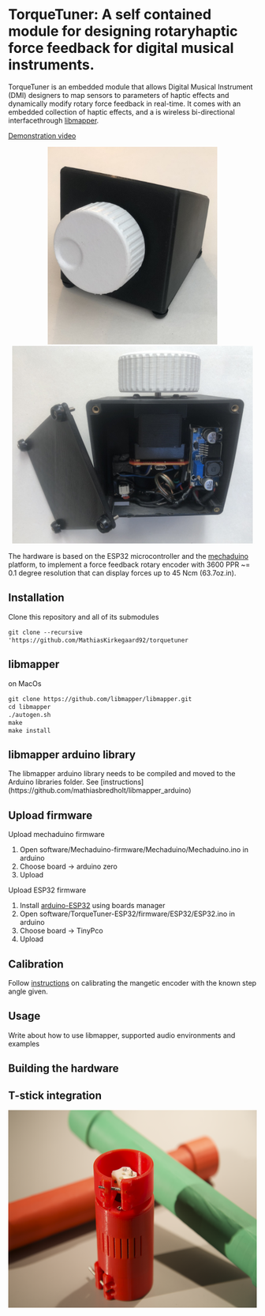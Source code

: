 # TorqueTuner: A self contained module for designing rotaryhaptic force feedback for digital musical instruments.

TorqueTuner  is  an  embedded  module  that  allows  Digital Musical Instrument (DMI) designers to map sensors to parameters  of  haptic  effects  and  dynamically  modify  rotary force  feedback  in  real-time. It comes with an embedded collection of haptic effects, and a is wireless bi-directional interfacethrough [libmapper](https://github.com/libmapper/libmapper).

[Demonstration video](https://vimeo.com/404592134)  

<div align="center">

<img src="/images/standalone_knob.jpg" height="400" >
<img src="/images/standalone_knob_open.jpg" height="400" >
</div>

The hardware is based on the ESP32 microcontroller and the [mechaduino](https://github.com/jcchurch13/Mechaduino-Hardware) platform, to implement a force feedback rotary encoder with 3600 PPR ~= 0.1 degree resolution that can display forces up to 45 Ncm (63.7oz.in).

## Installation

Clone this repository and all of its submodules  
	
    git clone --recursive 'https://github.com/MathiasKirkegaard92/torquetuner


## libmapper

on MacOs 

    git clone https://github.com/libmapper/libmapper.git
    cd libmapper
    ./autogen.sh
    make
    make install

## libmapper arduino library 
<update to include a release.zip as submodule>
The libmapper arduino library needs to be compiled and moved to the Arduino libraries folder. See [instructions](https://github.com/mathiasbredholt/libmapper_arduino)

## Upload firmware

Upload mechaduino firmware
1. Open  software/Mechaduino-firmware/Mechaduino/Mechaduino.ino in arduino  
2. Choose board -> arduino zero  
3. Upload  

Upload ESP32 firmware

1. Install [arduino-ESP32](https://github.com/espressif/arduino-esp32/blob/master/docs/arduino-ide/boards_manager.md) using boards manager 
2. Open  software/TorqueTuner-ESP32/firmware/ESP32/ESP32.ino in arduino 
3. Choose board -> TinyPco 
4. Upload  

## Calibration
Follow [instructions](https://github.com/jcchurch13/Mechaduino-Firmware#calibration-routine) on calibrating the mangetic encoder with the known step angle given. 

## Usage
Write about how to use libmapper, supported audio environments and examples

## Building the hardware

## T-stick integration

<div align="center">

<img src="/images/TorqueTuner+T-stick.png" height="400">
</div>
